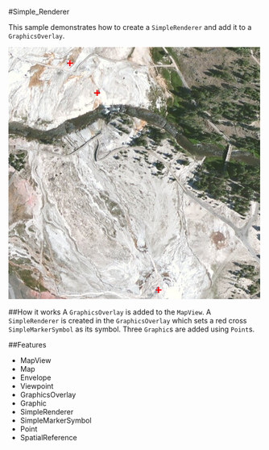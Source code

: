 #Simple_Renderer

This sample demonstrates how to create a `SimpleRenderer` and add it to a `GraphicsOverlay`.

![](screenshot.png)

##How it works
A `GraphicsOverlay` is added to the `MapView`. A `SimpleRenderer` is created in the `GraphicsOverlay` which sets a red cross `SimpleMarkerSymbol` as its symbol. Three `Graphic`s are added using `Point`s.

##Features
- MapView
- Map
- Envelope
- Viewpoint
- GraphicsOverlay
- Graphic
- SimpleRenderer
- SimpleMarkerSymbol
- Point
- SpatialReference
